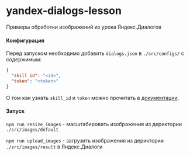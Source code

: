 # yandex-dialogs-lesson
Примеры обработки изображений из урока Яндекс.Диалогов

#### Конфигурация
Перед запуском необходимо добавить `dialogs.json` в `./src/configs/` с содержимым:
```json
{
  "skill_id": "<id>",
  "token": "<token>"
}
```

О том как узнать `skill_id` и `token` можно прочитать в [документации](https://tech.yandex.ru/dialogs/alice/doc/resource-upload-docpage/).

#### Запуск
`npm run resize_images` - масштабировать изображения из дериктории `./src/images/default` 

`npm run upload_images` - загрузить изображения из дериктории `./src/images/result` в Яндекс.Диалоги

